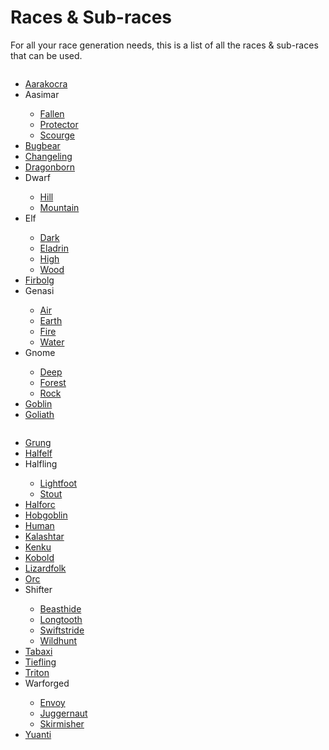 <script>const page = "class"</script>
<h1 class="center title"><b>Races & Sub-races</b></h1>
<p class="center">For all your race generation needs, this is a list of all the races & sub-races that can be used.<br></p>
<div class="columRow">
	<div class="column left" style="background-color=#aaa;"></div>
	<div class="column middle">
		<ul>
			<li><a href="{{ site.baseurl }}/class/npc/raceTypes/aarakocra">Aarakocra</a></li>
			<li><a onclick="textHide('aasimar')">Aasimar</a></li>
			<div class="showHide" id="aasimar">
			<ul>
				<li><a href="{{ site.baseurl }}/class/npc/raceTypes/aasimar-fallen">Fallen</a></li>
				<li><a href="{{ site.baseurl }}/class/npc/raceTypes/aasimar-protector">Protector</a></li>
				<li><a href="{{ site.baseurl }}/class/npc/raceTypes/aasimar-scourge">Scourge</a></li>
			</ul>
			</div>
			<li><a href="{{ site.baseurl }}/class/npc/raceTypes/bugbear">Bugbear</a></li>
			<li><a href="{{ site.baseurl }}/class/npc/raceTypes/changeling">Changeling</a></li>
			<li><a href="{{ site.baseurl }}/class/npc/raceTypes/dragonborn">Dragonborn</a></li>
			<li><a onclick="textHide('dwarf')">Dwarf</a></li>
			<div class="showHide" id="dwarf">
			<ul>
				<li><a href="{{ site.baseurl }}/class/npc/raceTypes/dwarf-hill">Hill</a></li>
				<li><a href="{{ site.baseurl }}/class/npc/raceTypes/dwarf-mountain">Mountain</a></li>
			</ul>
			</div>
			<li><a onclick="textHide('elf')">Elf</a></li>
			<div class="showHide" id="elf">
			<ul>
				<li><a href="{{ site.baseurl }}/class/npc/raceTypes/elf-dark">Dark</a></li>
				<li><a href="{{ site.baseurl }}/class/npc/raceTypes/elf-eladrin">Eladrin</a></li>
				<li><a href="{{ site.baseurl }}/class/npc/raceTypes/elf-high">High</a></li>
				<li><a href="{{ site.baseurl }}/class/npc/raceTypes/elf-wood">Wood</a></li>
			</ul>
			</div>
			<li><a href="{{ site.baseurl }}/class/npc/raceTypes/firbolg">Firbolg</a></li>
			<li><a onclick="textHide('genasi')">Genasi</a></li>
			<div class="showHide" id="genasi">
			<ul>
				<li><a href="{{ site.baseurl }}/class/npc/raceTypes/genasi-air">Air</a></li>
				<li><a href="{{ site.baseurl }}/class/npc/raceTypes/genasi-earth">Earth</a></li>
				<li><a href="{{ site.baseurl }}/class/npc/raceTypes/genasi-fire">Fire</a></li>
				<li><a href="{{ site.baseurl }}/class/npc/raceTypes/genasi-water">Water</a></li>
			</ul>
			</div>
			<li><a onclick="textHide('gnome')">Gnome</a></li>
			<div class="showHide" id="gnome">
			<ul>
				<li><a href="{{ site.baseurl }}/class/npc/raceTypes/gnome-deep">Deep</a></li>
				<li><a href="{{ site.baseurl }}/class/npc/raceTypes/gnome-forest">Forest</a></li>
				<li><a href="{{ site.baseurl }}/class/npc/raceTypes/gnome-rock">Rock</a></li>
			</ul>
			</div>
			<li><a href="{{ site.baseurl }}/class/npc/raceTypes/goblin">Goblin</a></li>
			<li><a href="{{ site.baseurl }}/class/npc/raceTypes/goliath">Goliath</a></li>
		</ul>
	</div>
	<div class="column right">
		<ul>
			<li><a href="{{ site.baseurl }}/class/npc/raceTypes/grung">Grung</a></li>
			<li><a href="{{ site.baseurl }}/class/npc/raceTypes/halfelf">Halfelf</a></li>
			<li><a onclick="textHide('halfling')">Halfling</a></li>
			<div class="showHide" id="halfling">
			<ul>
				<li><a href="{{ site.baseurl }}/class/npc/raceTypes/halfling-lightfoot">Lightfoot</a></li>
				<li><a href="{{ site.baseurl }}/class/npc/raceTypes/halfling-stout">Stout</a></li>
			</ul>
			</div>
			<li><a href="{{ site.baseurl }}/class/npc/raceTypes/halforc">Halforc</a></li>
			<li><a href="{{ site.baseurl }}/class/npc/raceTypes/hobgoblin">Hobgoblin</a></li>
			<li><a href="{{ site.baseurl }}/class/npc/raceTypes/human">Human</a></li>
			<li><a href="{{ site.baseurl }}/class/npc/raceTypes/kalashtar">Kalashtar</a></li>
			<li><a href="{{ site.baseurl }}/class/npc/raceTypes/kenku">Kenku</a></li>
			<li><a href="{{ site.baseurl }}/class/npc/raceTypes/kobold">Kobold</a></li>
			<li><a href="{{ site.baseurl }}/class/npc/raceTypes/lizardfolk">Lizardfolk</a></li>
			<li><a href="{{ site.baseurl }}/class/npc/raceTypes/orc">Orc</a></li>
			<li><a onclick="textHide('shifter')">Shifter</a></li>
			<div class="showHide" id="shifter">
			<ul>
				<li><a href="{{ site.baseurl }}/class/npc/raceTypes/shifter-beasthide">Beasthide</a></li>
				<li><a href="{{ site.baseurl }}/class/npc/raceTypes/shifter-longtooth">Longtooth</a></li>
				<li><a href="{{ site.baseurl }}/class/npc/raceTypes/shifter-swiftstride">Swiftstride</a></li>
				<li><a href="{{ site.baseurl }}/class/npc/raceTypes/shifter-wildhunt">Wildhunt</a></li>
			</ul>
			</div>
			<li><a href="{{ site.baseurl }}/class/npc/raceTypes/tabaxi">Tabaxi</a></li>
			<li><a href="{{ site.baseurl }}/class/npc/raceTypes/tiefling">Tiefling</a></li>
			<li><a href="{{ site.baseurl }}/class/npc/raceTypes/triton">Triton</a></li>
			<li><a onclick="textHide('warforged')">Warforged</a></li>
			<div class="showHide" id="warforged">
			<ul>
				<li><a href="{{ site.baseurl }}/class/npc/raceTypes/warforged-envoy">Envoy</a></li>
				<li><a href="{{ site.baseurl }}/class/npc/raceTypes/warforged-juggernaut">Juggernaut</a></li>
				<li><a href="{{ site.baseurl }}/class/npc/raceTypes/warforged-skirmisher">Skirmisher</a></li>
			</ul>
			</div>
			<li><a href="{{ site.baseurl }}/class/npc/raceTypes/yuanti">Yuanti</a></li>
		</ul>
	</div>
</div>
